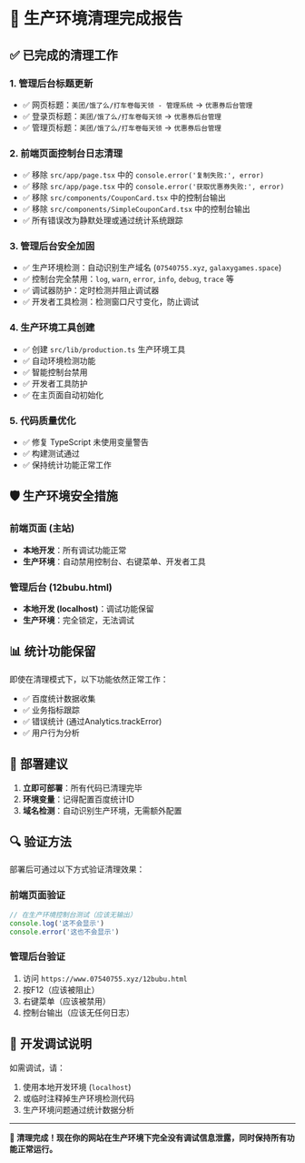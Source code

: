 # 🧹 生产环境清理完成报告

## ✅ 已完成的清理工作

### 1. 管理后台标题更新
- ✅ 网页标题：`美团/饿了么/打车卷每天领 - 管理系统` → `优惠券后台管理`
- ✅ 登录页标题：`美团/饿了么/打车卷每天领` → `优惠券后台管理`  
- ✅ 管理页标题：`美团/饿了么/打车卷每天领` → `优惠券后台管理`

### 2. 前端页面控制台日志清理
- ✅ 移除 `src/app/page.tsx` 中的 `console.error('复制失败:', error)`
- ✅ 移除 `src/app/page.tsx` 中的 `console.error('获取优惠券失败:', error)`
- ✅ 移除 `src/components/CouponCard.tsx` 中的控制台输出
- ✅ 移除 `src/components/SimpleCouponCard.tsx` 中的控制台输出
- ✅ 所有错误改为静默处理或通过统计系统跟踪

### 3. 管理后台安全加固
- ✅ 生产环境检测：自动识别生产域名 (`07540755.xyz`, `galaxygames.space`)
- ✅ 控制台完全禁用：`log`, `warn`, `error`, `info`, `debug`, `trace` 等
- ✅ 调试器防护：定时检测并阻止调试器
- ✅ 开发者工具检测：检测窗口尺寸变化，防止调试

### 4. 生产环境工具创建
- ✅ 创建 `src/lib/production.ts` 生产环境工具
- ✅ 自动环境检测功能
- ✅ 智能控制台禁用
- ✅ 开发者工具防护
- ✅ 在主页面自动初始化

### 5. 代码质量优化
- ✅ 修复 TypeScript 未使用变量警告
- ✅ 构建测试通过
- ✅ 保持统计功能正常工作

## 🛡️ 生产环境安全措施

### 前端页面 (主站)
- **本地开发**：所有调试功能正常
- **生产环境**：自动禁用控制台、右键菜单、开发者工具

### 管理后台 (12bubu.html)
- **本地开发 (localhost)**：调试功能保留
- **生产环境**：完全锁定，无法调试

## 📊 统计功能保留

即使在清理模式下，以下功能依然正常工作：
- ✅ 百度统计数据收集
- ✅ 业务指标跟踪
- ✅ 错误统计 (通过Analytics.trackError)
- ✅ 用户行为分析

## 🚀 部署建议

1. **立即可部署**：所有代码已清理完毕
2. **环境变量**：记得配置百度统计ID
3. **域名检测**：自动识别生产环境，无需额外配置

## 🔍 验证方法

部署后可通过以下方式验证清理效果：

### 前端页面验证
```javascript
// 在生产环境控制台测试（应该无输出）
console.log('这不会显示')
console.error('这也不会显示')
```

### 管理后台验证
1. 访问 `https://www.07540755.xyz/12bubu.html`
2. 按F12（应该被阻止）
3. 右键菜单（应该被禁用）
4. 控制台输出（应该无任何日志）

## 📝 开发调试说明

如需调试，请：
1. 使用本地开发环境 (`localhost`)
2. 或临时注释掉生产环境检测代码
3. 生产环境问题通过统计数据分析

---

**🎉 清理完成！现在你的网站在生产环境下完全没有调试信息泄露，同时保持所有功能正常运行。**
